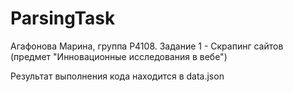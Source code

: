 # ParsingTask

Агафонова Марина, группа P4108. Задание 1 - Скрапинг сайтов (предмет "Инновационные исследования в вебе")

Результат выполнения кода находится в data.json
